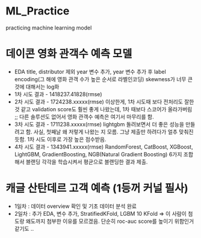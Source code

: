 # ML_Practice
practicing machine learning model

# 데이콘 영화 관객수 예측 모델
+ EDA
title, distributor 제외
year 변수 추가, year 변수 추가 후 label encoding(그 해에 영화 관객 수가 높은 순서로 라벨인코딩)
skewness가 너무 큰 것에 대해서는 log화
+ 1차 시도 결과 - 1418237.41828(rmse)
+ 2차 시도 결과 - 1724238.xxxxx(rmse)
이상한게, 1차 시도때 보다 전처리도 잘한 것 같고 validation score도 훨씬 좋게 나왔는데, 1차 때보다 스코어가 올라가버림 ;; 
다른 솔루션도 없어서 영화 관객수 예측은 여기서 마무리를 함.
+ 3차 시도 결과 - 1711238.xxxxx(rmse)
lightgbm 돌려보면서 더 좋은 성능을 만들려고 함. 사실, 첫째날 왜 저렇게 나왔는 지 모름. 그냥 제출만 하려다가 얼추 맞춰진듯함.
1차 시도 이후로 가장 높은 점수받음.
+ 4차 시도 결과 - 1343941.xxxxx(rmse)
RandomForest, CatBoost, XGBoost, LightGBM, GradientBoosting, NGB(Natural Gradient Boosting) 6가지 조합해서 블랜딩
각각을 학습시켜서 평균으로 블랜딩한 결과 제출. 

# 캐글 산탄데르 고객 예측 (1등꺼 커널 필사)
+ 1일차 : 데이터 overview 확인 및 기초 데이터 분석 완료
+ 2일차 : 추가 EDA, 변수 추가, StratifiedKFold, LGBM 10 KFold
=> 이 사람이 첨도랑 왜도까지 첨부한 이유를 모르겠음. 단순히 roc-auc score를 높이기 위함인거 같기도 ..

